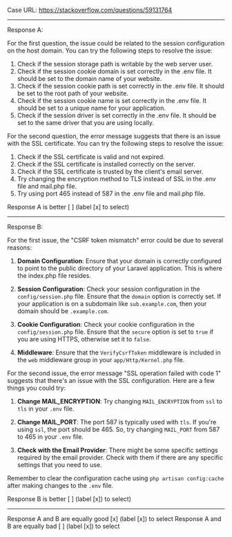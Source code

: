 Case URL: https://stackoverflow.com/questions/59131764

------
Response A:

For the first question, the issue could be related to the session configuration on the host domain. You can try the following steps to resolve the issue:

1. Check if the session storage path is writable by the web server user.
2. Check if the session cookie domain is set correctly in the .env file. It should be set to the domain name of your website.
3. Check if the session cookie path is set correctly in the .env file. It should be set to the root path of your website.
4. Check if the session cookie name is set correctly in the .env file. It should be set to a unique name for your application.
5. Check if the session driver is set correctly in the .env file. It should be set to the same driver that you are using locally.

For the second question, the error message suggests that there is an issue with the SSL certificate. You can try the following steps to resolve the issue:

1. Check if the SSL certificate is valid and not expired.
2. Check if the SSL certificate is installed correctly on the server.
3. Check if the SSL certificate is trusted by the client's email server.
4. Try changing the encryption method to TLS instead of SSL in the .env file and mail.php file.
5. Try using port 465 instead of 587 in the .env file and mail.php file.

Response A is better [ ] (label [x] to select)

-------
Response B:

For the first issue, the "CSRF token mismatch" error could be due to several reasons:

1. **Domain Configuration**: Ensure that your domain is correctly configured to point to the public directory of your Laravel application. This is where the index.php file resides.

2. **Session Configuration**: Check your session configuration in the `config/session.php` file. Ensure that the `domain` option is correctly set. If your application is on a subdomain like `sub.example.com`, then your domain should be `.example.com`.

3. **Cookie Configuration**: Check your cookie configuration in the `config/session.php` file. Ensure that the `secure` option is set to `true` if you are using HTTPS, otherwise set it to `false`.

4. **Middleware**: Ensure that the `VerifyCsrfToken` middleware is included in the `web` middleware group in your `app/Http/Kernel.php` file.

For the second issue, the error message "SSL operation failed with code 1" suggests that there's an issue with the SSL configuration. Here are a few things you could try:

1. **Change MAIL_ENCRYPTION**: Try changing `MAIL_ENCRYPTION` from `ssl` to `tls` in your `.env` file.

2. **Change MAIL_PORT**: The port 587 is typically used with `tls`. If you're using `ssl`, the port should be 465. So, try changing `MAIL_PORT` from 587 to 465 in your `.env` file.

3. **Check with the Email Provider**: There might be some specific settings required by the email provider. Check with them if there are any specific settings that you need to use.

Remember to clear the configuration cache using `php artisan config:cache` after making changes to the `.env` file.

Response B is better [ ] (label [x]) to select)

-------

Response A and B are equally good [x] (label [x]) to select
Response A and B are equally bad [ ] (label [x]) to select
